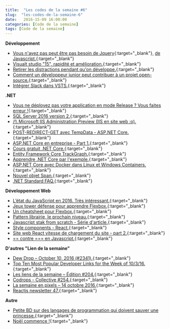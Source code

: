 ```yaml
---
title:  "Les codes de la semaine #6"
slug:  "les-codes-de-la-semaine-6"
date:   2016-15-09 16:00:00
categories: [Code de la semaine]
tags: [Code de la semaine]
---
```


**Développement**

- [Vous n'avez pas peut être pas besoin de Jquery](http://youmightnotneedjquery.com/){:target="_blank"}, [de Javascript.](http://youmightnotneedjs.com/){:target="_blank"}
- [Visualt studio "15", rapidité et amélioration.](https://blogs.msdn.microsoft.com/visualstudio/2016/10/14/improved-overall-visual-studio-15-responsiveness/){:target="_blank"}
- [Retirer les distractions pendant qu'on développe.](http://blog.jbrains.ca/permalink/avoid-distractions-while-programming){:target="_blank"}
- [Comment un développeur junior peut contribuer à un projet open-source.](https://dzone.com/articles/how-junior-developers-can-contribute-to-open-sourc){:target="_blank"}
- [Intégrer Slack dans VSTS.](http://www.c-sharpcorner.com/article/how-to-integrate-slack-with-vsts/){:target="_blank"}

**.NET**

- [Vous ne déployez pas votre application en mode Release ? Vous faites erreur !](https://frenchcoding.com/2016/10/14/vous-ne-deployez-pas-votre-application-en-mode-release-vous-faites-erreur/){:target="_blank"}
- [SQL Server 2016 version 2.](https://blogs.msdn.microsoft.com/bobsql/2016/10/03/the-sql-server-installer-version-2-just-install-it/){:target="_blank"}
- [/!\ Microsoft IIS Administration Preview (IIS en site web :o).](https://blogs.iis.net/adminapi/microsoft-iis-administration-api-preview){:target="_blank"}
- [POST-REDIRECT-GET avec TempData - ASP.NET Core.](http://andrewlock.net/post-redirect-get-using-tempdata-in-asp-net-core/){:target="_blank"}
- [ASP.NET Core en entreprise - Part 1.](http://odetocode.com/blogs/scott/archive/2016/10/11/asp-net-core-and-the-enterprise-part-1ndashframeworks.aspx){:target="_blank"}
- [Cours gratuit .NET Core.](https://www.asp.net/free-courses){:target="_blank"}
- [Entity Framework Core TrackGraph.](http://www.mikesdotnetting.com/Article/303/entity-framework-core-trackgraph-for-disconnected-data){:target="_blank"}
- [Apprendre .NET Core par l'exemple.](https://jonhilton.net/2016/10/12/learning-dotnet-core-by-example/){:target="_blank"}
- [ASP.NET Core avec Docker dans Linux et Windows Containers.](http://www.hanselman.com/blog/ExploringASPNETCoreWithDockerInBothLinuxAndWindowsContainers.aspx){:target="_blank"}
- [Nouvel objet Span<T>.](https://github.com/dotnet/corefxlab/blob/master/docs/Span.md){:target="_blank"}
- [.NET Standard FAQ.](https://github.com/dotnet/standard/blob/master/docs/faq.md#what-about-the-breaking-change-between-net-standard-1x-and-20){:target="_blank"}

**Développement Web**

- [L’état du JavaScript en 2016. Très intéressant.](http://stateofjs.com/){:target="_blank"}
- [Jeux tower défense pour apprendre Flexbox.](http://www.flexboxdefense.com/){:target="_blank"}
- [Un cheatsheet pour Flexbox.](http://jonibologna.com/flexbox-cheatsheet/){:target="_blank"}
- [Pattern librairie, le prochain niveau.](https://www.smashingmagazine.com/taking-pattern-libraries-next-level/){:target="_blank"}
- [Javascript stak from scratch - Série d'article.](https://github.com/verekia/js-stack-from-scratch){:target="_blank"}
- [Style components - React.](https://github.com/styled-components/styled-components){:target="_blank"}
- [Site web React vitesse de chargement du site - part 2.](https://medium.com/@addyosmani/progressive-web-apps-with-react-js-part-2-page-load-performance-33b932d97cf2#.do8c4efnz){:target="_blank"}
- [== contre === en Javascript.](https://twitter.com/mven_/status/785511566540087297){:target="_blank"}

**D'autres "Lien de la semaine"**

- [Dew Drop – October 10, 2016 (#2341).](http://www.alvinashcraft.com/2016/10/10/dew-drop-october-10-2016-2341/){:target="_blank"}
- [Top Ten Most Popular Developer Links for the Week of 10/3/16.](http://www.lyalin.com/2016/10/10/top-ten-most-popular-developer-links-for-the-week-of-10316/){:target="_blank"}
- [Les liens de la semaine – Édition #204.](https://frenchcoding.com/2016/10/11/les-liens-de-la-semaine-edition-204/){:target="_blank"}
- [Codrops - Collective #254.](http://tympanus.net/codrops/collective/collective-254/){:target="_blank"}
- [La semaine en pixels – 14 octobre 2016.](https://blog.stephaniewalter.fr/semaine-pixels-14-octobre-2016/){:target="_blank"}
- [Reactjs newsletter 47.](http://reactjsnewsletter.com/issues/47){:target="_blank"}

**Autre**

- [Petite BD sur des langages de programmation qui doivent sauver une princesse.](https://toggl.com/programming-princess){:target="_blank"}
- [Noël commence !](https://twitter.com/SouthernHomo/status/785649366933442560){:target="_blank"}

